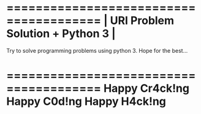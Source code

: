 =======================================
**| URI Problem Solution + Python 3 |**
=======================================

Try to solve programming problems using python 3. Hope for the best...

=======================================
Happy Cr4ck!ng
Happy C0d!ng
Happy H4ck!ng
=======================================

